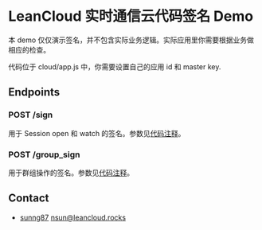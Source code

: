 # LeanCloud 实时通信云代码签名 Demo

本 demo 仅仅演示签名，并不包含实际业务逻辑。实际应用里你需要根据业务做相应的检查。

代码位于 cloud/app.js 中，你需要设置自己的应用 id 和 master key.

## Endpoints

### POST /sign

用于 Session open 和 watch 的签名。参数见[代码注释](https://github.com/leancloud/realtime-messaging-signature-cloudcode/blob/master/cloud/app.js)。

### POST /group_sign

用于群组操作的签名。参数见[代码注释](https://github.com/leancloud/realtime-messaging-signature-cloudcode/blob/master/cloud/app.js)。

## Contact

* [sunng87](https://github.com/sunng87) nsun@leancloud.rocks
